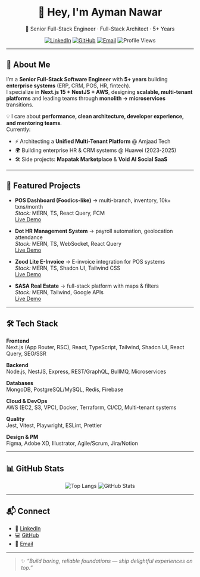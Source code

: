 <!-- GitHub Profile README for Ayman Nawar -->

<div align="center">

# 👋 Hey, I'm **Ayman Nawar**  
🚀 Senior Full-Stack Engineer · Full-Stack Architect · 5+ Years

[![LinkedIn](https://img.shields.io/badge/LinkedIn-0077B5?logo=linkedin&logoColor=white)](https://www.linkedin.com/in/ayman-nawwar-573606246)
[![GitHub](https://img.shields.io/badge/GitHub-darkMagicCode-181717?logo=github)](https://github.com/darkMagicCode)
[![Email](https://img.shields.io/badge/Email-aymannawwar22%40gmail.com-red)](mailto:aymannawwar22@gmail.com)
![Profile Views](https://komarev.com/ghpvc/?username=darkMagicCode&style=flat-square)

</div>

---

## 🚀 About Me
I’m a **Senior Full-Stack Software Engineer** with **5+ years** building **enterprise systems** (ERP, CRM, POS, HR, fintech).  
I specialize in **Next.js 15 + NestJS + AWS**, designing **scalable, multi-tenant platforms** and leading teams through **monolith → microservices** transitions.

💡 I care about **performance, clean architecture, developer experience, and mentoring teams**.  
Currently:

- ⚡ Architecting a **Unified Multi-Tenant Platform** @ Amjaad Tech  
- 🌍 Building enterprise HR & CRM systems @ Huawei (2023-2025)  
- 🛠️ Side projects: **Mapatak Marketplace** & **Void AI Social SaaS**

---

## 🧩 Featured Projects
- **POS Dashboard (Foodics-like)** → multi-branch, inventory, 10k+ txns/month  
  _Stack:_ MERN, TS, React Query, FCM  
  [Live Demo](https://dot-pos-puce.vercel.app/)

- **Dot HR Management System** → payroll automation, geolocation attendance  
  _Stack:_ MERN, TS, WebSocket, React Query  
  [Live Demo](https://dot-hr.vercel.app/)

- **Zood Lite E-Invoice** → E-invoice integration for POS systems  
  _Stack:_ MERN, TS, Shadcn UI, Tailwind CSS  
  [Live Demo](https://zood-lite-e-invoice.vercel.app/)

- **SASA Real Estate** → full-stack platform with maps & filters  
  _Stack:_ MERN, Tailwind, Google APIs  
  [Live Demo](https://sass-realestate.vercel.app/)

---

## 🛠️ Tech Stack

**Frontend**  
Next.js (App Router, RSC), React, TypeScript, Tailwind, Shadcn UI, React Query, SEO/SSR

**Backend**  
Node.js, NestJS, Express, REST/GraphQL, BullMQ, Microservices

**Databases**  
MongoDB, PostgreSQL/MySQL, Redis, Firebase

**Cloud & DevOps**  
AWS (EC2, S3, VPC), Docker, Terraform, CI/CD, Multi-tenant systems

**Quality**  
Jest, Vitest, Playwright, ESLint, Prettier

**Design & PM**  
Figma, Adobe XD, Illustrator, Agile/Scrum, Jira/Notion

---

## 📊 GitHub Stats
<div align="center">

![Top Langs](https://github-readme-stats.vercel.app/api/top-langs/?username=darkMagicCode&hide_border=true&layout=compact)
![GitHub Stats](https://github-readme-stats.vercel.app/api?username=darkMagicCode&show_icons=true&hide_border=true)

</div>

---

## 📬 Connect
- 💼 [LinkedIn](https://www.linkedin.com/in/ayman-nawwar-573606246)  
- 💻 [GitHub](https://github.com/darkMagicCode)  
- 📧 [Email](mailto:aymannawwar22@gmail.com)  

---

> ✨ *“Build boring, reliable foundations — ship delightful experiences on top.”*

